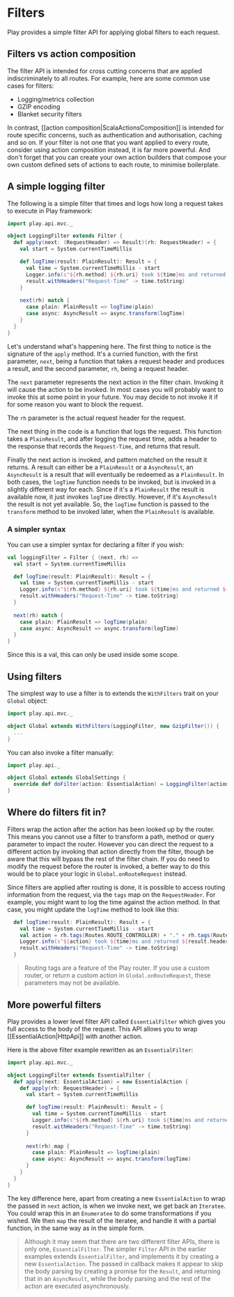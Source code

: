 # Filters

Play provides a simple filter API for applying global filters to each request.

## Filters vs action composition

The filter API is intended for cross cutting concerns that are applied indiscriminately to all routes.  For example, here are some common use cases for filters:

* Logging/metrics collection
* GZIP encoding
* Blanket security filters

In contrast, [[action composition|ScalaActionsComposition]] is intended for route specific concerns, such as authentication and authorisation, caching and so on.  If your filter is not one that you want applied to every route, consider using action composition instead, it is far more powerful.  And don't forget that you can create your own action builders that compose your own custom defined sets of actions to each route, to minimise boilerplate.

## A simple logging filter

The following is a simple filter that times and logs how long a request takes to execute in Play framework:

```scala
import play.api.mvc._

object LoggingFilter extends Filter {
  def apply(next: (RequestHeader) => Result)(rh: RequestHeader) = {
    val start = System.currentTimeMillis

    def logTime(result: PlainResult): Result = {
      val time = System.currentTimeMillis - start
      Logger.info(s"${rh.method} ${rh.uri} took ${time}ms and returned ${result.header.status}"))
      result.withHeaders("Request-Time" -> time.toString)
    }
    
    next(rh) match {
      case plain: PlainResult => logTime(plain)
      case async: AsyncResult => async.transform(logTime)
    }
  }
}
```

Let's understand what's happening here.  The first thing to notice is the signature of the `apply` method.  It's a curried function, with the first parameter, `next`, being a function that takes a request header and produces a result, and the second parameter, `rh`, being a request header.

The `next` parameter represents the next action in the filter chain.  Invoking it will cause the action to be invoked.  In most cases you will probably want to invoke this at some point in your future.  You may decide to not invoke it if for some reason you want to block the request.

The `rh` parameter is the actual request header for the request.

The next thing in the code is a function that logs the request.  This function takes a `PlainResult`, and after logging the request time, adds a header to the response that records the `Request-Time`, and returns that result.

Finally the next action is invoked, and pattern matched on the result it returns.  A result can either be a `PlainResult` or a `AsyncResult`, an `AsyncResult` is a result that will eventually be redeemed as a `PlainResult`.  In both cases, the `logTime` function needs to be invoked, but is invoked in a slightly different way for each.  Since if it's a `PlainResult` the result is available now, it just invokes `logTime` directly.  However, if it's `AsyncResult` the result is not yet available.  So, the `logTime` function is passed to the `transform` method to be invoked later, when the `PlainResult` is available.

### A simpler syntax

You can use a simpler syntax for declaring a filter if you wish:

```scala
val loggingFilter = Filter { (next, rh) =>
  val start = System.currentTimeMillis

  def logTime(result: PlainResult): Result = {
    val time = System.currentTimeMillis - start
    Logger.info(s"${rh.method} ${rh.uri} took ${time}ms and returned ${result.header.status}"))
    result.withHeaders("Request-Time" -> time.toString)
  }
    
  next(rh) match {
    case plain: PlainResult => logTime(plain)
    case async: AsyncResult => async.transform(logTime)
  }
}
```

Since this is a val, this can only be used inside some scope.

## Using filters

The simplest way to use a filter is to extends the `WithFilters` trait on your `Global` object:

```scala
import play.api.mvc._

object Global extends WithFilters(LoggingFilter, new GzipFilter()) {
  ...
}
```

You can also invoke a filter manually:

```scala
import play.api._

object Global extends GlobalSettings {
  override def doFilter(action: EssentialAction) = LoggingFilter(action)
}
```

## Where do filters fit in?

Filters wrap the action after the action has been looked up by the router.  This means you cannot use a filter to transform a path, method or query parameter to impact the router.  However you can direct the request to a different action by invoking that action directly from the filter, though be aware that this will bypass the rest of the filter chain.  If you do need to modify the request before the router is invoked, a better way to do this would be to place your logic in `Global.onRouteRequest` instead.

Since filters are applied after routing is done, it is possible to access routing information from the request, via the `tags` map on the `RequestHeader`.  For example, you might want to log the time against the action method.  In that case, you might update the `logTime` method to look like this:

```scala
  def logTime(result: PlainResult): Result = {
    val time = System.currentTimeMillis - start
    val action = rh.tags(Routes.ROUTE_CONTROLLER) + "." + rh.tags(Routes.ROUTE_ACTION_METHOD)
    Logger.info(s"${action} took ${time}ms and returned ${result.header.status}"))
    result.withHeaders("Request-Time" -> time.toString)
  }
```

> Routing tags are a feature of the Play router.  If you use a custom router, or return a custom action in `Glodal.onRouteRequest`, these parameters may not be available.

## More powerful filters

Play provides a lower level filter API called `EssentialFilter` which gives you full access to the body of the request.  This API allows you to wrap [[EssentialAction|HttpApi]] with another action.

Here is the above filter example rewritten as an `EssentialFilter`:

```scala
import play.api.mvc._

object LoggingFilter extends EssentialFilter {
  def apply(next: EssentialAction) = new EssentialAction {
    def apply(rh: RequestHeader) = {
      val start = System.currentTimeMillis

      def logTime(result: PlainResult): Result = {
        val time = System.currentTimeMillis - start
        Logger.info(s"${rh.method} ${rh.uri} took ${time}ms and returned ${result.header.status}"))
        result.withHeaders("Request-Time" -> time.toString)
      }
    
      next(rh).map {
        case plain: PlainResult => logTime(plain)
        case async: AsyncResult => async.transform(logTime)
      }
    }
  }
}
```

The key difference here, apart from creating a new `EssentialAction` to wrap the passed in `next` action, is when we invoke next, we get back an `Iteratee`.  You could wrap this in an `Enumeratee` to do some transformations if you wished.  We then `map` the result of the iteratee, and handle it with a partial function, in the same way as in the simple form.

> Although it may seem that there are two different filter APIs, there is only one, `EssentialFilter`.  The simpler `Filter` API in the earlier examples extends `EssentialFilter`, and implements it by creating a new `EssentialAction`.  The passed in callback makes it appear to skip the body parsing by creating a promise for the `Result`, and returning that in an `AsyncResult`, while the body parsing and the rest of the action are executed asynchronously.
